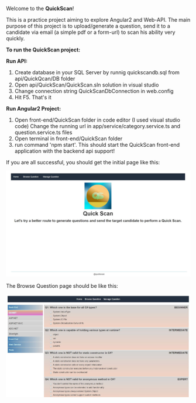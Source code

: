 Welcome to the **QuickScan**!

This is a practice project aiming to explore Angular2 and Web-API. The main purpose of this project is to upload/generate a question, send it to a candidate via email (a simple pdf or a form-url) to scan his ability very quickly.

**To run the QuickScan project:**

**Run API:**
1. Create database in your SQL Server by runnig quickscandb.sql from api/QuickQcan/DB folder
2. Open api/QuickScan/QuickScan.sln solution in visual studio
3. Change connection string QuickScanDbConnection in web.config
4. Hit F5. That's it

**Run Angular2 Project:**
1. Open front-end/QuickScan folder in code editor (I used visual studio code) Change the running url in app/service/category.service.ts and question.service.ts files
2. Open terminal in front-end/QuickScan folder
3. run command 'npm start'. This should start the QuickScan front-end application with the backend api support!

If you are all successful, you should get the initial page like this:

![Alt text](/images/Home.jpg?raw=true "Home Page")

The Browse Question page should be like this:

![Alt text](/images/BrowseQuestion.jpg?raw=true "Browse Question Page")
